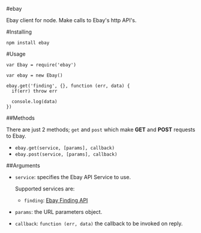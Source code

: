 #ebay 

Ebay client for node. Make calls to Ebay's http API's.

#Installing

```
npm install ebay
```

#Usage
```
var Ebay = require('ebay')

var ebay = new Ebay()

ebay.get('finding', {}, function (err, data) {
  if(err) throw err

  console.log(data)
})
```

##Methods

There are just 2 methods; `get` and `post` which make **GET** and **POST** requests to Ebay.

* `ebay.get(service, [params], callback)`
* `ebay.post(service, [params], callback)`

##Arguments

* `service`: specifies the Ebay API Service to use. 

  Supported services are:

  * `finding`: [Ebay Finding API](http://developer.ebay.com/DevZone/finding/Concepts/FindingAPIGuide.html)


* `params`: the URL parameters object.


* `callback`: `function (err, data)` the callback to be invoked on reply. 